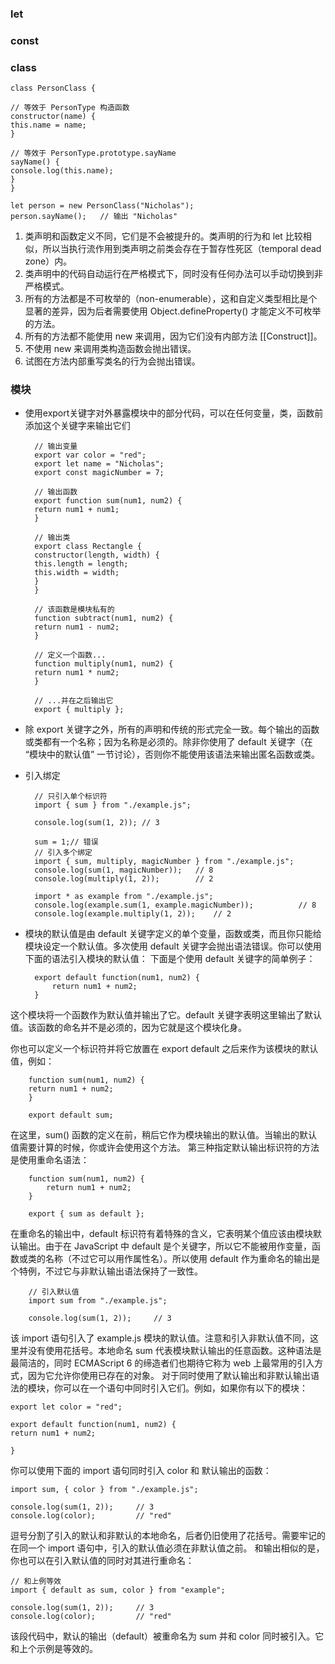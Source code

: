 ### let ###

### const ###

### class ###
    class PersonClass {
    
    // 等效于 PersonType 构造函数
    constructor(name) {
    this.name = name;
    }
    
    // 等效于 PersonType.prototype.sayName
    sayName() {
    console.log(this.name);
    }
    }
    
    let person = new PersonClass("Nicholas");
    person.sayName();   // 输出 "Nicholas"
1. 类声明和函数定义不同，它们是不会被提升的。类声明的行为和 let 比较相似，所以当执行流作用到类声明之前类会存在于暂存性死区（temporal dead zone）内。
1. 类声明中的代码自动运行在严格模式下，同时没有任何办法可以手动切换到非严格模式。
1. 所有的方法都是不可枚举的（non-enumerable），这和自定义类型相比是个显著的差异，因为后者需要使用 Object.defineProperty() 才能定义不可枚举的方法。
1. 所有的方法都不能使用 new 来调用，因为它们没有内部方法 [[Construct]]。
1. 不使用 new 来调用类构造函数会抛出错误。
1. 试图在方法内部重写类名的行为会抛出错误。

### 模块 ###
- 使用export关键字对外暴露模块中的部分代码，可以在任何变量，类，函数前添加这个关键字来输出它们

	    // 输出变量
	    export var color = "red";
	    export let name = "Nicholas";
	    export const magicNumber = 7;
	    
	    // 输出函数
	    export function sum(num1, num2) {
	    return num1 + num1;
	    }
	    
	    // 输出类
	    export class Rectangle {
	    constructor(length, width) {
	    this.length = length;
	    this.width = width;
	    }
	    }
	    
	    // 该函数是模块私有的
	    function subtract(num1, num2) {
	    return num1 - num2;
	    }
	    
	    // 定义一个函数...
	    function multiply(num1, num2) {
	    return num1 * num2;
	    }
	    
	    // ...并在之后输出它
	    export { multiply };
- 除 export 关键字之外，所有的声明和传统的形式完全一致。每个输出的函数或类都有一个名称；因为名称是必须的。除非你使用了 default 关键字（在 “模块中的默认值” 一节讨论），否则你不能使用该语法来输出匿名函数或类。

- 引入绑定 

	    // 只引入单个标识符
	    import { sum } from "./example.js";
	    
	    console.log(sum(1, 2)); // 3
	    
	    sum = 1;// 错误
		// 引入多个绑定
		import { sum, multiply, magicNumber } from "./example.js";
		console.log(sum(1, magicNumber));   // 8
		console.log(multiply(1, 2));        // 2

		import * as example from "./example.js";
		console.log(example.sum(1, example.magicNumber));          // 8
		console.log(example.multiply(1, 2));    // 2
- 模块的默认值是由 default 关键字定义的单个变量，函数或类，而且你只能给模块设定一个默认值。多次使用 default 关键字会抛出语法错误。你可以使用下面的语法引入模块的默认值：
下面是个使用 default 关键字的简单例子：


		export default function(num1, num2) {
		    return num1 + num2;
		}
这个模块将一个函数作为默认值并输出了它。default 关键字表明这里输出了默认值。该函数的命名并不是必须的，因为它就是这个模块化身。

你也可以定义一个标识符并将它放置在 export default 之后来作为该模块的默认值，例如：

	    function sum(num1, num2) {
	    return num1 + num2;
	    }

		export default sum;
在这里，sum() 函数的定义在前，稍后它作为模块输出的默认值。当输出的默认值需要计算的时候，你或许会使用这个方法。
第三种指定默认输出标识符的方法是使用重命名语法：


		function sum(num1, num2) {
		    return num1 + num2;
		}

		export { sum as default };
在重命名的输出中，default 标识符有着特殊的含义，它表明某个值应该由模块默认输出。由于在 JavaScript 中 default 是个关键字，所以它不能被用作变量，函数或类的名称（不过它可以用作属性名）。所以使用 default 作为重命名的输出是个特例，不过它与非默认输出语法保持了一致性。

		// 引入默认值
		import sum from "./example.js";
		
		console.log(sum(1, 2));     // 3

该 import 语句引入了 example.js 模块的默认值。注意和引入非默认值不同，这里并没有使用花括号。本地命名 sum 代表模块默认输出的任意函数。这种语法是最简洁的，同时 ECMAScript 6 的缔造者们也期待它称为 web 上最常用的引入方式，因为它允许你使用已存在的对象。
对于同时使用了默认输出和非默认输出语法的模块，你可以在一个语句中同时引入它们。例如，如果你有以下的模块：

    export let color = "red";
    
    export default function(num1, num2) {
    return num1 + num2;

    }

你可以使用下面的 import 语句同时引入 color 和 默认输出的函数：

	import sum, { color } from "./example.js";
	
	console.log(sum(1, 2));     // 3
	console.log(color);         // "red"
逗号分割了引入的默认和非默认的本地命名，后者仍旧使用了花括号。需要牢记的在同一个 import 语句中，引入的默认值必须在非默认值之前。
和输出相似的是，你也可以在引入默认值的同时对其进行重命名：
	
	// 和上例等效
	import { default as sum, color } from "example";
	
	console.log(sum(1, 2));     // 3
	console.log(color);         // "red"

该段代码中，默认的输出（default）被重命名为 sum 并和 color 同时被引入。它和上个示例是等效的。